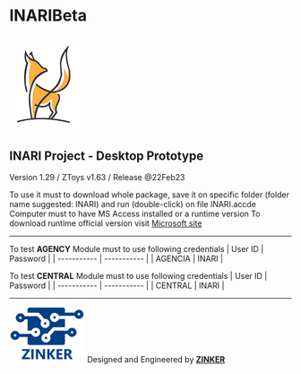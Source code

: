 # INARIBeta

## ![alt text](INARI2.png)

## INARI Project - Desktop Prototype

Version 1.29 / ZToys v1.63 / Release @22Feb23

To use it must to download whole package, save it on specific folder (folder name suggested: INARI) and run (double-click) on file INARI.accde
Computer must to have MS Access installed or a runtime version
To download runtime official version visit [Microsoft site](https://www.microsoft.com/pt-br/download/details.aspx?id=50040)

---

To test **AGENCY** Module must to use following credentials
| User ID | Password |
| ----------- | ----------- |
| AGENCIA | INARI |

To test **CENTRAL** Module must to use following credentials
| User ID | Password |
| ----------- | ----------- |
| CENTRAL | INARI |

---

![alt text](ZinkerLogo.png)
Designed and Engineered by **[ZINKER](https://zinker.com.br)**
